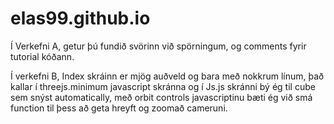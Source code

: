 # elas99.github.io

Í Verkefni A, getur þú fundið svörinn við spörningum, og comments fyrir tutorial kóðann.

Í verkefni B, Index skráinn er mjög auðveld og bara með nokkrum línum, það kallar í threejs.minimum javascript skránna og í Js.js skránni
bý ég til cube sem snýst automatically, með orbit controls javascriptinu bæti ég við smá function til þess að geta hreyft og zoomað cameruni.
